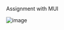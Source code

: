 Assignment with MUI


![image](https://user-images.githubusercontent.com/102285786/235425249-c2f7ae56-2b4a-4052-8b5f-62886fafe9cd.png)

